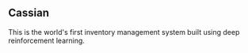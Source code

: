 ## Cassian
This is the world's first inventory management system built using deep reinforcement learning. 

